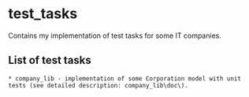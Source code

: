 # test_tasks #

Contains my implementation of test tasks for some IT companies.

## List of test tasks ##

	* company_lib - implementation of some Corporation model with unit tests (see detailed description: company_lib\doc\).